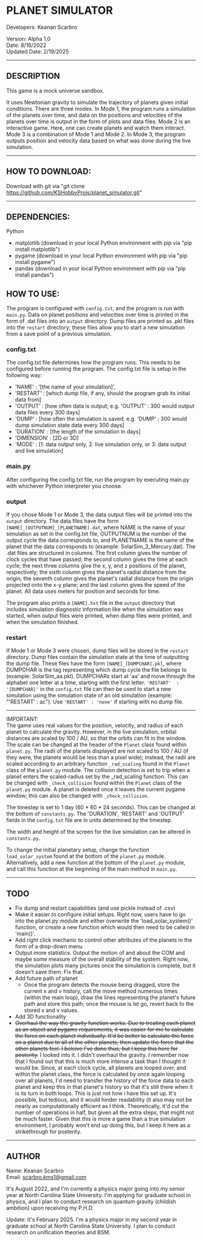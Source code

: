 # PLANET SIMULATOR

Developers: Keanan Scarbro

Version: Alpha 1.0 <br>
Date: 8/16/2022 <br>
Updated Date: 2/19/2025

___
## DESCRIPTION
This game is a mock universe sandbox.

It uses Newtonian gravity to simulate the trajectory of planets given initial conditions. There are three modes. In Mode 1, the program runs a simulation of the planets over time, and data on the positions and velocities of the planets over time is output in the form of plots and data files. Mode 2 is an interactive game. Here, one can create planets and watch them interact. Mode 3 is a combination of Mode 1 and Mode 2. In Mode 3, the program outputs position and velocity data based on what was done during the live simulation.
___
## HOW TO DOWNLOAD:
Download with git via "git clone https://github.com/KSHobbyProjs/planet_simulator.git"

___
## DEPENDENCIES:
Python
  - matplotlib (download in your local Python environment with pip via "pip install matplotlib")
  - pygame     (download in your local Python environment with pip via "pip install pygame")
  - pandas     (download in your local Python environment with pip via "pip install pandas")

## HOW TO USE:
The program is configured with `config.txt`, and the program is run with `main.py`. Data on planet positions and velocities over time is printed in the form of .dat files into an `output` directory. Dump files are printed as .pkl files into the `restart` directory; these files allow you to start a new simulation from a save point of a previous simulation. 

### config.txt
The config.txt file determines how the program runs. This needs to be configured before running the program. The config.txt file is setup in the following way:
  - 'NAME'      : '[the name of your simulation]',
  - 'RESTART'   : [which dump file, if any, should the program grab its initial data from]
  - 'OUTPUT'    : [how often data is output; e.g. 'OUTPUT' : 300 would output data files every 300 days]
  - 'DUMP'      : [how often the simulation is saved; e.g. 'DUMP' : 300 would dump simulation state data every 300 days] 
  - 'DURATION'  : [the length of the simulation in days]
  - 'DIMENSION' : [2D or 3D]
  - 'MODE'      : [1: data output only, 2: live simulation only, or 3: data output and live simulation] 

### main.py
After configuring the config.txt file, run the program by executing main.py with whichever Python interpreter you choose.

### output
If you chose Mode 1 or Mode 3, the data output files will be printed into the `output` directory. The data files have the form `[NAME]_[OUTPUTNUM]_[PLANETNAME].dat`, where NAME is the name of your simulation as set in the config.txt file, OUTPUTNUM is the number of the output cycle the data corresponds to, and PLANETNAME is the name of the planet that the data corresponds to (example: SolarSim_3_Mercury.dat). The .dat files are structured in columns. The first column gives the number of clock cycles that have passed; the second column gives the time at each cycle; the next three columns give the x, y, and z positions of the planet, respectively; the sixth column gives the planet's radial distance from the origin; the seventh column gives the planet's radial distance from the origin projected onto the x-y plane; and the last column gives the speed of the planet. All data uses meters for position and seconds for time.

The program also prints a `[NAME].hst` file in the `output` directory that includes simulation diagnostic information like when the simulation was started, when output files were printed, when dump files were printed, and when the simulation finished. 

### restart
If Mode 1 or Mode 3 were chosen, dump files will be stored in the `restart` directory. Dump files contain the simulation state at the time of outputting the dump file. These files have the form `[NAME]_[DUMPCHAR].pkl`, where DUMPCHAR is the tag representing which dump cycle the file belongs to (example: SolarSim_aa.pkl). DUMPCHARs start at 'aa' and move through the alphabet one letter at a time, starting with the first letter. `'RESTART'  : '[DUMPCHAR]'` in the `config.txt` file can then be used to start a new simulation using the simulation state of an old simulation (example: "'RESTART' : ac"). Use `'RESTART' : 'none'` if starting with no dump file.

___
IMPORTANT: <br>
The game uses real values for the position, velocity, and radius of each planet to calculate the gravity. However, in the live simulation, orbital distances are scaled by 100 / AU, so that the orbits can fit in the window. The scale can be changed at the header of the `Planet` class found within `planet.py`. The radii of the planets displayed are not scaled to 100 / AU (if they were, the planets would be less than a pixel wide); instead, the radii are scaled according to an arbitrary function `_rad_scaling` found in the `Planet` class of the `planet.py` module. The collision detection is set to trip when a planet enters the scaled-radius set by the _rad_scaling function. This can be changed with `_check_collision` found within the `Planet` class of the `planet.py` module. A planet is deleted once it leaves the current pygame window; this can also be changed with `_check_collision`.

The timestep is set to 1 day (60 * 60 * 24 seconds). This can be changed at the bottom of `constants.py`. The 'DURATION', 'RESTART' and 'OUTPUT' fields in the `config.txt` file are in units determined by the timestep. 

The width and height of the screen for the live simulation can be altered in `constants.py`.

To change the initial planetary setup, change the function `load_solar_system` found at the bottom of the `planet.py` module. Alternatively, add a new function at the bottom of the `planet.py` module, and call this function at the beginning of the main method in `main.py`.
___

## TODO
- Fix dump and restart capabilities (and use pickle instead of .csv)
- Make it easier to configure initial setups. Right now, users have to go into the planet.py module and either overwrite the 'load_solar_system()' function, or create a new function which would then need to be called in 'main()'.
- Add right click mechanic to control other attributes of the planets in the form of a drop-down menu
- Output more statistics. Output the motion of and about the COM and maybe some measure of the overall stability of the system. Right now, the simulation plots many pictures once the simulation is complete, but it doesn't save them. Fix that.
- Add future path of planet
  - Once the program detects the mouse being dragged, store the current x and v history, call the move method numerous times (within the main loop), draw the lines representing the planet's future path and store this path; once the mouse is let go, revert back to the stored x and v values.
- Add 3D functionality
- ~~Overhaul the way the gravity function works. Due to treating each planet as an object and pygame requirements, it was easier for me to calculate the force on each planet individually. It'd be better to calculate the force on a planet due to all of the other planets, then update the force that the other planets feel. I beleive I've done thus, but I keep this here for posterity.~~ I looked into it. I didn't overhaul the gravity. I remember now that I found out that this is much more intense a task than I thought it would be. Since, at each clock cycle, all planets are looped over, and within the planet class, the force is calculated by once again looping over all planets, I'd need to transfer the history of the force data to each planet and keep this in that planet's history so that it's still there when it is its turn in both loops. This is just not how i have this set up. It's possible, but tedious, and it would hinder readability (it also may not be nearly as computationally efficient as I think. Theoretically, it'd cut the number of operations in half, but given all the extra steps, that might not be much faster. Given that this is more a game than a true simulation environment, I probably won't end up doing this, but I keep it here as a strikethrough for posterity.
___

## AUTHOR
Name: Keanan Scarbro <br>
Email: scarbro.kms1@gmail.com

It's August 2022, and I'm currently a physics major going into my senior year at North Carolina State University. I'm applying for graduate school in physics, and I plan to conduct research on quantum gravity (childish ambition) 
upon receiving my P.H.D.

Update: It's February 2025. I'm a physics major in my second year in graduate school at North Carolina State University. I plan to conduct research on unification theories and BSM.
